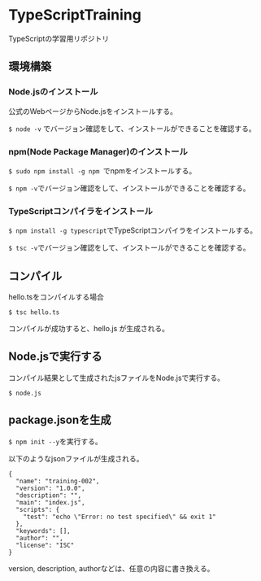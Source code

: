 # TypeScriptTraining
TypeScriptの学習用リポジトリ



## 環境構築



### Node.jsのインストール

公式のWebページからNode.jsをインストールする。

`$ node -v` でバージョン確認をして、インストールができることを確認する。



### npm(Node Package Manager)のインストール

`$ sudo npm install -g npm `でnpmをインストールする。

`$ npm -v`でバージョン確認をして、インストールができることを確認する。



### TypeScriptコンパイラをインストール

`$ npm install -g typescript`でTypeScriptコンパイラをインストールする。

`$ tsc -v`でバージョン確認をして、インストールができることを確認する。



## コンパイル

hello.tsをコンパイルする場合

`$ tsc hello.ts`

コンパイルが成功すると、hello.js が生成される。



## Node.jsで実行する

コンパイル結果として生成されたjsファイルをNode.jsで実行する。

`$ node.js`



## package.jsonを生成

`$ npm init --y`を実行する。

以下のようなjsonファイルが生成される。

```
{
  "name": "training-002",
  "version": "1.0.0",
  "description": "",
  "main": "index.js",
  "scripts": {
    "test": "echo \"Error: no test specified\" && exit 1"
  },
  "keywords": [],
  "author": "",
  "license": "ISC"
}
```

version, description, authorなどは、任意の内容に書き換える。

